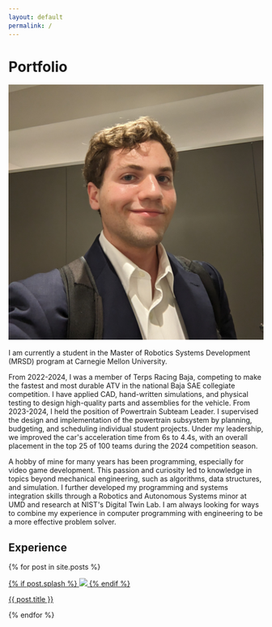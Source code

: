 ```yaml
---
layout: default
permalink: /
---
```


# Portfolio

![](/assets/headshot.jpg)

I am currently a student in the Master of Robotics Systems Development (MRSD) program at Carnegie Mellon University.

From 2022-2024, I was a member of Terps Racing Baja, competing to make the fastest and most durable ATV in the national Baja SAE collegiate competition. I have applied CAD, hand-written simulations, and physical testing to design high-quality parts and assemblies for the vehicle. From 2023-2024, I held the position of  Powertrain Subteam Leader. I supervised the design and implementation of the powertrain subsystem by planning, budgeting, and scheduling individual student projects. Under my leadership, we improved the car's acceleration time from 6s to 4.4s, with an overall placement in the top 25 of 100 teams during the 2024 competition season.

A hobby of mine for many years has been programming, especially for video game development. This passion and curiosity led to knowledge in topics beyond mechanical engineering, such as algorithms, data structures, and simulation. I further developed my programming and systems integration skills through a Robotics and Autonomous Systems minor at UMD and research at NIST's Digital Twin Lab. I am always looking for ways to combine my experience in computer programming with engineering to be a more effective problem solver.

## Experience

{% for post in site.posts %}
<p>
  <a href="{{ post.url }}">
    {% if post.splash %}
    <img src="{{ post.splash }}" height=200>
    {% endif %}
    <figcaption>{{ post.title }}</figcaption>
  </a>
</p>
</hr>
{% endfor %}
